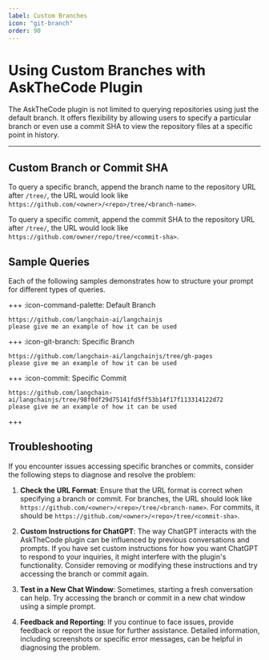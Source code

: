 ```yaml
---
label: Custom Branches
icon: "git-branch"
order: 90
---
```


# Using Custom Branches with AskTheCode Plugin

The AskTheCode plugin is not limited to querying repositories using just the default branch. It offers flexibility by allowing users to specify a particular branch or even use a commit SHA to view the repository files at a specific point in history.

---

## Custom Branch or Commit SHA

To query a specific branch, append the branch name to the repository URL after `/tree/`, the URL would look like `https://github.com/<owner>/<repo>/tree/<branch-name>`.

To query a specific commit, append the commit SHA to the repository URL after `/tree/`, the URL would look like `https://github.com/owner/repo/tree/<commit-sha>`.

## Sample Queries

Each of the following samples demonstrates how to structure your prompt for different types of queries.

+++ :icon-command-palette: Default Branch
```prompt
https://github.com/langchain-ai/langchainjs
please give me an example of how it can be used
```
+++ :icon-git-branch: Specific Branch
```prompt
https://github.com/langchain-ai/langchainjs/tree/gh-pages
please give me an example of how it can be used
```
+++ :icon-commit: Specific Commit
```prompt
https://github.com/langchain-ai/langchainjs/tree/98f0df29d75141fd5ff53b14f17f113314122d72
please give me an example of how it can be used
```
+++

## Troubleshooting

If you encounter issues accessing specific branches or commits, consider the following steps to diagnose and resolve the problem:

1. **Check the URL Format**: Ensure that the URL format is correct when specifying a branch or commit. For branches, the URL should look like `https://github.com/<owner>/<repo>/tree/<branch-name>`. For commits, it should be `https://github.com/<owner>/<repo>/tree/<commit-sha>`.

2. **Custom Instructions for ChatGPT**: The way ChatGPT interacts with the AskTheCode plugin can be influenced by previous conversations and prompts. If you have set custom instructions for how you want ChatGPT to respond to your inquiries, it might interfere with the plugin's functionality. Consider removing or modifying these instructions and try accessing the branch or commit again.

3. **Test in a New Chat Window**: Sometimes, starting a fresh conversation can help. Try accessing the branch or commit in a new chat window using a simple prompt.

4. **Feedback and Reporting**: If you continue to face issues, provide feedback or report the issue for further assistance. Detailed information, including screenshots or specific error messages, can be helpful in diagnosing the problem.
